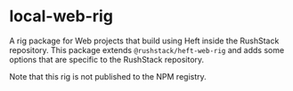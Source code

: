 # local-web-rig

A rig package for Web projects that build using Heft inside the RushStack repository. This
package extends `@rushstack/heft-web-rig` and adds some options that are specific to the RushStack
repository.

Note that this rig is not published to the NPM registry.